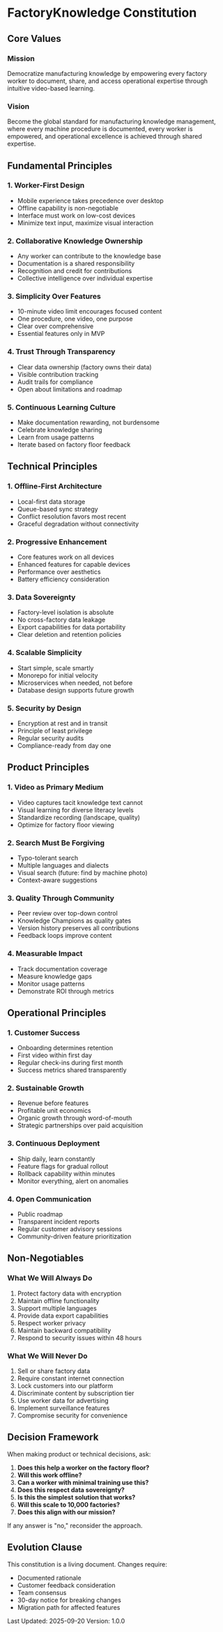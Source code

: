 # FactoryKnowledge Constitution

## Core Values

### Mission
Democratize manufacturing knowledge by empowering every factory worker to document, share, and access operational expertise through intuitive video-based learning.

### Vision
Become the global standard for manufacturing knowledge management, where every machine procedure is documented, every worker is empowered, and operational excellence is achieved through shared expertise.

## Fundamental Principles

### 1. Worker-First Design
- Mobile experience takes precedence over desktop
- Offline capability is non-negotiable
- Interface must work on low-cost devices
- Minimize text input, maximize visual interaction

### 2. Collaborative Knowledge Ownership
- Any worker can contribute to the knowledge base
- Documentation is a shared responsibility
- Recognition and credit for contributions
- Collective intelligence over individual expertise

### 3. Simplicity Over Features
- 10-minute video limit encourages focused content
- One procedure, one video, one purpose
- Clear over comprehensive
- Essential features only in MVP

### 4. Trust Through Transparency
- Clear data ownership (factory owns their data)
- Visible contribution tracking
- Audit trails for compliance
- Open about limitations and roadmap

### 5. Continuous Learning Culture
- Make documentation rewarding, not burdensome
- Celebrate knowledge sharing
- Learn from usage patterns
- Iterate based on factory floor feedback

## Technical Principles

### 1. Offline-First Architecture
- Local-first data storage
- Queue-based sync strategy
- Conflict resolution favors most recent
- Graceful degradation without connectivity

### 2. Progressive Enhancement
- Core features work on all devices
- Enhanced features for capable devices
- Performance over aesthetics
- Battery efficiency consideration

### 3. Data Sovereignty
- Factory-level isolation is absolute
- No cross-factory data leakage
- Export capabilities for data portability
- Clear deletion and retention policies

### 4. Scalable Simplicity
- Start simple, scale smartly
- Monorepo for initial velocity
- Microservices when needed, not before
- Database design supports future growth

### 5. Security by Design
- Encryption at rest and in transit
- Principle of least privilege
- Regular security audits
- Compliance-ready from day one

## Product Principles

### 1. Video as Primary Medium
- Video captures tacit knowledge text cannot
- Visual learning for diverse literacy levels
- Standardize recording (landscape, quality)
- Optimize for factory floor viewing

### 2. Search Must Be Forgiving
- Typo-tolerant search
- Multiple languages and dialects
- Visual search (future: find by machine photo)
- Context-aware suggestions

### 3. Quality Through Community
- Peer review over top-down control
- Knowledge Champions as quality gates
- Version history preserves all contributions
- Feedback loops improve content

### 4. Measurable Impact
- Track documentation coverage
- Measure knowledge gaps
- Monitor usage patterns
- Demonstrate ROI through metrics

## Operational Principles

### 1. Customer Success
- Onboarding determines retention
- First video within first day
- Regular check-ins during first month
- Success metrics shared transparently

### 2. Sustainable Growth
- Revenue before features
- Profitable unit economics
- Organic growth through word-of-mouth
- Strategic partnerships over paid acquisition

### 3. Continuous Deployment
- Ship daily, learn constantly
- Feature flags for gradual rollout
- Rollback capability within minutes
- Monitor everything, alert on anomalies

### 4. Open Communication
- Public roadmap
- Transparent incident reports
- Regular customer advisory sessions
- Community-driven feature prioritization

## Non-Negotiables

### What We Will Always Do
1. Protect factory data with encryption
2. Maintain offline functionality
3. Support multiple languages
4. Provide data export capabilities
5. Respect worker privacy
6. Maintain backward compatibility
7. Respond to security issues within 48 hours

### What We Will Never Do
1. Sell or share factory data
2. Require constant internet connection
3. Lock customers into our platform
4. Discriminate content by subscription tier
5. Use worker data for advertising
6. Implement surveillance features
7. Compromise security for convenience

## Decision Framework

When making product or technical decisions, ask:

1. **Does this help a worker on the factory floor?**
2. **Will this work offline?**
3. **Can a worker with minimal training use this?**
4. **Does this respect data sovereignty?**
5. **Is this the simplest solution that works?**
6. **Will this scale to 10,000 factories?**
7. **Does this align with our mission?**

If any answer is "no," reconsider the approach.

## Evolution Clause

This constitution is a living document. Changes require:
- Documented rationale
- Customer feedback consideration
- Team consensus
- 30-day notice for breaking changes
- Migration path for affected features

Last Updated: 2025-09-20
Version: 1.0.0